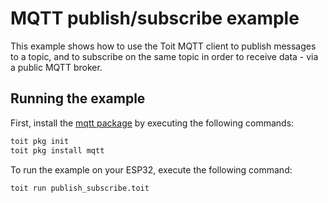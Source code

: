 # MQTT publish/subscribe example

This example shows how to use the Toit MQTT client to publish messages to a topic, and to subscribe on the same topic in order to
receive data - via a public MQTT broker.

## Running the example

First, install the [mqtt package](https://pkg.toit.io/package/github.com%2Ftoitware%2Fmqtt@v1.1.0) by executing the following commands:

```bash
toit pkg init
toit pkg install mqtt
```

To run the example on your ESP32, execute the following command:

```bash
toit run publish_subscribe.toit
```
